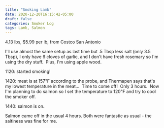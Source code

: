 ```yaml
---
title: "Smoking Lamb"
date: 2020-12-20T16:15:42-05:00
draft: false
categories: Smoker Log
tags: Lamb, Salmon
---
```


4.13 lbs, $5.99 per lb, from Costco San Antonio

I'll use almost the same setup as last time but .5 Tbsp less salt (only 3.5 Tbsp), I only have 6 cloves of garlic, and I don't have fresh rosemary so I'm using the dry stuff.  Plus, I'm using apple wood.

1120: started smoking!

1420: meat is at 157℉ according to the probe, and Thermapen says that's my lowest temperature in the meat...  Time to come off!  Only 3 hours.  Now I'm planning to do salmon so I set the temperature to 120℉ and try to cool the smoker off.

1440: salmon is on.

Salmon came off in the usual 4 hours.  Both were fantastic as usual - the saltiness was fine for me.
